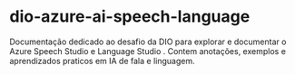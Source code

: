 # dio-azure-ai-speech-language
Documentação dedicado ao desafio da DIO para explorar e documentar o Azure Speech Studio e Language Studio . Contem anotações, exemplos e aprendizados praticos em IA de fala e linguagem.
